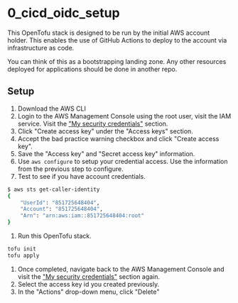 # 0_cicd_oidc_setup

This OpenTofu stack is designed to be run by the initial AWS account holder. This enables the use of GitHub Actions to deploy to the account via infrastructure as code. 

You can think of this as a bootstrapping landing zone. Any other resources deployed for applications should be done in another repo.

## Setup

1. Download the AWS CLI
1. Login to the AWS Management Console using the root user, visit the IAM service. Visit the ["My security credentials"](https://us-east-1.console.aws.amazon.com/iam/home#/security_credentials) section.
1. Click "Create access key" under the "Access keys" section.
1. Accept the bad practice warning checkbox and click "Create access key".
1. Save the "Access key" and "Secret access key" information.
1. Use `aws configure` to setup your credential access. Use the information from the previous step to configure.
1. Test to see if you have account credentials.

```bash
$ aws sts get-caller-identity
{
    "UserId": "851725648404",
    "Account": "851725648404",
    "Arn": "arn:aws:iam::851725648404:root"
}
```

1. Run this OpenTofu stack.
```bash
tofu init
tofu apply
```

1. Once completed, navigate back to the AWS Management Console and visit the ["My security credentials"](https://us-east-1.console.aws.amazon.com/iam/home#/security_credentials) section again.
1. Select the access key id you created previously.
1. In the "Actions" drop-down menu, click "Delete"

